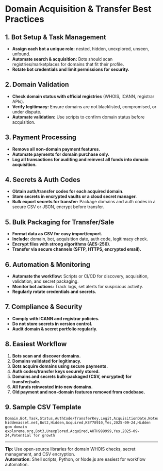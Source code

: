 # Domain Acquisition & Transfer Best Practices

## 1. Bot Setup & Task Management

- **Assign each bot a unique role:** nested, hidden, unexplored, unseen, unfound.
- **Automate search & acquisition:** Bots should scan registries/marketplaces for domains that fit their profile.
- **Rotate bot credentials and limit permissions for security.**

## 2. Domain Validation

- **Check domain status with official registries** (WHOIS, ICANN, registrar APIs).
- **Verify legitimacy:** Ensure domains are not blacklisted, compromised, or under dispute.
- **Automate validation:** Use scripts to confirm domain status before acquisition.

## 3. Payment Processing

- **Remove all non-domain payment features.**
- **Automate payments for domain purchase only.**
- **Log all transactions for auditing and reinvest all funds into domain acquisition.**

## 4. Secrets & Auth Codes

- **Obtain auth/transfer codes for each acquired domain.**
- **Store secrets in encrypted vaults or a cloud secret manager.**
- **Bulk export secrets for transfer:** Package domains and auth codes in a secure CSV or JSON, encrypt before transfer.

## 5. Bulk Packaging for Transfer/Sale

- **Format data as CSV for easy import/export.**
- **Include:** domain, bot, acquisition date, auth code, legitimacy check.
- **Encrypt files with strong algorithms (AES-256).**
- **Transfer via secure channels (SFTP, HTTPS, encrypted email).**

## 6. Automation & Monitoring

- **Automate the workflow:** Scripts or CI/CD for discovery, acquisition, validation, and secret packaging.
- **Monitor bot actions:** Track logs, set alerts for suspicious activity.
- **Regularly rotate credentials and secrets.**

## 7. Compliance & Security

- **Comply with ICANN and registrar policies.**
- **Do not store secrets in version control.**
- **Audit domain & secret portfolio regularly.**

## 8. Easiest Workflow

1. **Bots scan and discover domains.**
2. **Domains validated for legitimacy.**
3. **Bots acquire domains using secure payments.**
4. **Auth codes/transfer keys securely stored.**
5. **Domains and secrets bulk-packaged (CSV, encrypted) for transfer/sale.**
6. **All funds reinvested into new domains.**
7. **Old payment and non-domain features removed from codebase.**

## 9. Sample CSV Template

```csv
Domain,Bot,Task,Status,AuthCode/TransferKey,Legit,AcquisitionDate,Notes
hiddenasset.net,Bot2,Hidden,Acquired,KEY78910,Yes,2025-09-24,Hidden gem domain
exploreme.org,Bot3,Unexplored,Acquired,AUTH999999,Yes,2025-09-24,Potential for growth
```

---

**Tip:** Use open-source libraries for domain WHOIS checks, secret management, and CSV encryption.  
**Automation:** Shell scripts, Python, or Node.js are easiest for workflow automation.
